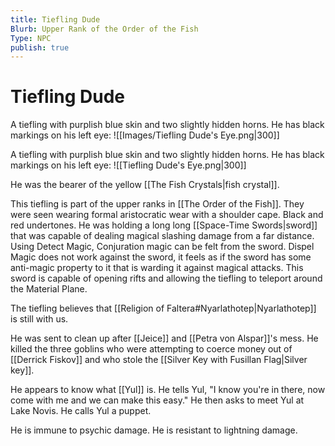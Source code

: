 ```yaml
---
title: Tiefling Dude
Blurb: Upper Rank of the Order of the Fish
Type: NPC
publish: true
---
```


# Tiefling Dude

A tiefling with purplish blue skin and two slightly hidden horns. He has black markings on his left eye: 
![[Images/Tiefling Dude's Eye.png|300]]

A tiefling with purplish blue skin and two slightly hidden horns. He has black markings on his left eye:
![[Tiefling Dude's Eye.png|300]]

He was the bearer of the yellow [[The Fish Crystals|fish crystal]].

This tiefling is part of the upper ranks in [[The Order of the Fish]]. They were seen wearing formal aristocratic wear with a shoulder cape. Black and red undertones. He was holding a long long [[Space-Time Swords|sword]] that was capable of dealing magical slashing damage from a far distance. Using Detect Magic, Conjuration magic can be felt from the sword. Dispel Magic does not work against the sword, it feels as if the sword has some anti-magic property to it that is warding it against magical attacks. This sword is capable of opening rifts and allowing the tiefling to teleport around the Material Plane.

The tiefling believes that [[Religion of Faltera#Nyarlathotep|Nyarlathotep]] is still with us.

He was sent to clean up after [[Jeice]] and [[Petra von Alspar]]'s mess. He killed the three goblins who were attempting to coerce money out of [[Derrick Fiskov]] and who stole the [[Silver Key with Fusillan Flag|Silver key]].

He appears to know what [[Yul]] is. He tells Yul, "I know you're in there, now come with me and we can make this easy." He then asks to meet Yul at Lake Novis. He calls Yul a puppet.

He is immune to psychic damage. He is resistant to lightning damage.
